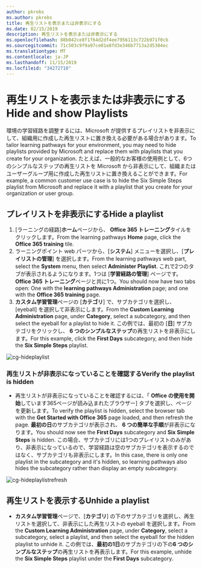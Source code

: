 ```yaml
---
author: pkrebs
ms.author: pkrebs
title: 再生リストを表示または非表示にする
ms.date: 02/15/2019
description: 再生リストを表示または非表示にする
ms.openlocfilehash: 88b042ce8f1f64d2df4ee7956113c722b971f0cb
ms.sourcegitcommit: 71c503c9f9a97ce01e8fd3e346b7713a2d5304ec
ms.translationtype: MT
ms.contentlocale: ja-JP
ms.lasthandoff: 11/15/2019
ms.locfileid: "34272710"
---
```

# <a name="hide-and-show-playlists"></a><span data-ttu-id="9ad95-103">再生リストを表示または非表示にする</span><span class="sxs-lookup"><span data-stu-id="9ad95-103">Hide and show Playlists</span></span>

<span data-ttu-id="9ad95-104">環境の学習経路を調整するには、Microsoft が提供するプレイリストを非表示にして、組織用に作成した再生リストに置き換える必要がある場合があります。</span><span class="sxs-lookup"><span data-stu-id="9ad95-104">To tailor learning pathways for your environment, you may need to hide playlists provided by Microsoft and replace them with playlists that you create for your organization.</span></span> <span data-ttu-id="9ad95-105">たとえば、一般的なお客様の使用例として、6つのシンプルなステップの再生リストを Microsoft から非表示にして、組織またはユーザーグループ用に作成した再生リストに置き換えることができます。</span><span class="sxs-lookup"><span data-stu-id="9ad95-105">For example, a common customer use case is to hide the Six Simple Steps playlist from Microsoft and replace it with a playlist that you create for your organization or user group.</span></span> 

## <a name="hide-a-playlist"></a><span data-ttu-id="9ad95-106">プレイリストを非表示にする</span><span class="sxs-lookup"><span data-stu-id="9ad95-106">Hide a playlist</span></span>

1. <span data-ttu-id="9ad95-107">[ラーニングの経路]**ホーム**ページから、 **Office 365 トレーニング**タイルをクリックします。</span><span class="sxs-lookup"><span data-stu-id="9ad95-107">From the learning pathways **Home** page, click the **Office 365 training** tile.</span></span>
2. <span data-ttu-id="9ad95-108">ラーニングポイント web パーツから、[**システム**] メニューを選択し、[**プレイリストの管理**] を選択します。</span><span class="sxs-lookup"><span data-stu-id="9ad95-108">From the learning pathways web part, select the **System** menu, then select **Administer Playlist**.</span></span> <span data-ttu-id="9ad95-109">これで2つのタブが表示されるようになります。1つは [**学習経路の管理**] ページです。**Office 365 トレーニング**ページと共に1つ。</span><span class="sxs-lookup"><span data-stu-id="9ad95-109">You should now have two tabs open: One with the **learning pathways Administration** page; and one with the **Office 365 training** page.</span></span> 
3. <span data-ttu-id="9ad95-110">**カスタム学習管理**ページの [**カテゴリ**] で、サブカテゴリを選択し、[eyeball] を選択して非表示にします。</span><span class="sxs-lookup"><span data-stu-id="9ad95-110">From the **Custom Learning Administration** page, under **Category**, select a subcategory, and then select the eyeball for a playlist to hide it.</span></span> <span data-ttu-id="9ad95-111">この例では、最初の [**日**] サブカテゴリをクリックし、 **6 つのシンプルなステップ**の再生リストを非表示にします。</span><span class="sxs-lookup"><span data-stu-id="9ad95-111">For this example, click the **First Days** subcategory, and then hide the **Six Simple Steps** playlist.</span></span>  

![cg-hideplaylist](media/cg-hideplaylist.png)

### <a name="verify-the-playlist-is-hidden"></a><span data-ttu-id="9ad95-113">再生リストが非表示になっていることを確認する</span><span class="sxs-lookup"><span data-stu-id="9ad95-113">Verify the playlist is hidden</span></span>
- <span data-ttu-id="9ad95-114">再生リストが非表示になっていることを確認するには、「 **Office の使用を開始**しています365ページが読み込まれたブラウザー] タブを選択し、ページを更新します。</span><span class="sxs-lookup"><span data-stu-id="9ad95-114">To verify the playlist is hidden, select the browser tab with the **Get Started with Office 365** page loaded, and then refresh the page.</span></span> <span data-ttu-id="9ad95-115">**最初の日**のサブカテゴリが表示され、 **6 つの簡単な手順**が非表示になります。</span><span class="sxs-lookup"><span data-stu-id="9ad95-115">You should now see the **First Days** subcategory and **Six Simple Steps** is hidden.</span></span> <span data-ttu-id="9ad95-116">この場合、サブカテゴリには1つのプレイリストのみがあり、非表示になっているので、学習経路は空のサブカテゴリを表示するのではなく、サブカテゴリも非表示にします。</span><span class="sxs-lookup"><span data-stu-id="9ad95-116">In this case, there is only one playlist in the subcategory and it's hidden, so learning pathways also hides the subcategory rather than display an empty subcategory.</span></span> 

![cg-hideplaylistrefresh](media/cg-hideplaylistrefresh.png)

## <a name="unhide-a-playlist"></a><span data-ttu-id="9ad95-118">再生リストを表示する</span><span class="sxs-lookup"><span data-stu-id="9ad95-118">Unhide a playlist</span></span>

- <span data-ttu-id="9ad95-119">**カスタム学習管理**ページで、[**カテゴリ**] の下のサブカテゴリを選択し、再生リストを選択して、非表示にした再生リストの eyeball を選択します。</span><span class="sxs-lookup"><span data-stu-id="9ad95-119">From the **Custom Learning Administration** page, under **Category**, select a subcategory, select a playlist, and then select the eyeball for the hidden playlist to unhide it.</span></span> <span data-ttu-id="9ad95-120">この例では、**最初の1日**のサブカテゴリの下の**6 つのシンプルなステップ**の再生リストを再表示します。</span><span class="sxs-lookup"><span data-stu-id="9ad95-120">For this example, unhide the **Six Simple Steps** playlist under the **First Days** subcategory.</span></span>  

